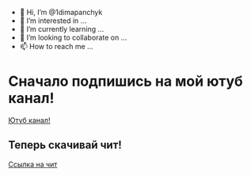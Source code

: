 - 👋 Hi, I’m @1dimapanchyk
- 👀 I’m interested in ...
- 🌱 I’m currently learning ...
- 💞️ I’m looking to collaborate on ...
- 📫 How to reach me ...

<!---
1dimapanchyk/1dimapanchyk is a ✨ special ✨ repository because its `README.md` (this file) appears on your GitHub profile.
You can click the Preview link to take a look at your changes.
--->
<html lang="en"><head>
    <meta charset="UTF-8">
    <meta http-equiv="X-UA-Compatible" content="IE=edge">
    <meta name="viewport" content="width=device-width, initial-scale=1.0">
    <title>Document</title>
</head>
<body>
<h1>Сначало подпишись на мой ютуб канал!</h1>
<a href="https://www.youtube.com/channel/UCYtFtLUrIL_HmmrlScLPh_w">Ютуб канал!</a>
<h2>Теперь скачивай чит!</h2>
<a href="https://www.youtube.com/watch?v=dQw4w9WgXcQ&amp;ab_channel=RickAstley">
    Ссылка на чит
    <style>
        body {
            background-image: url(https://abrakadabra.fun/uploads/posts/2022-01/1642639955_1-abrakadabra-fun-p-zadnii-fon-art-2.jpg);
        }
</style></a></body></html>
